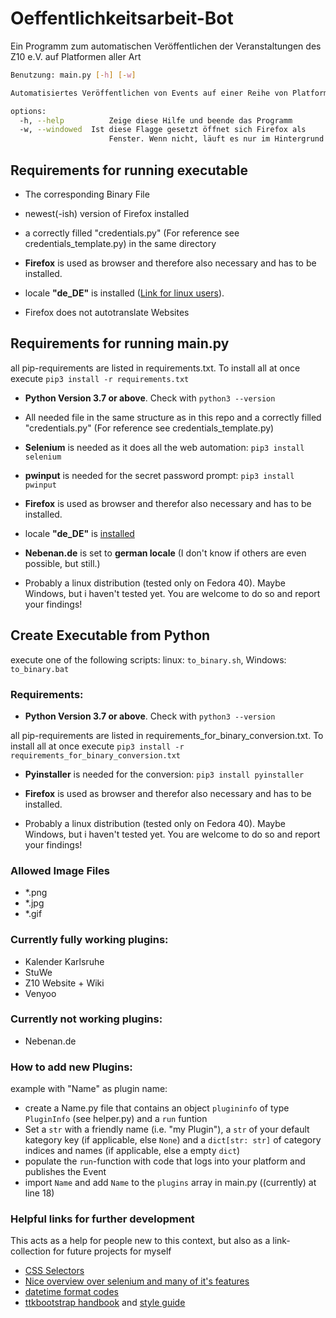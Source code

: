 # Oeffentlichkeitsarbeit-Bot
Ein Programm zum automatischen Veröffentlichen der Veranstaltungen des Z10 e.V. auf Platformen aller Art

``` sh
Benutzung: main.py [-h] [-w]

Automatisiertes Veröffentlichen von Events auf einer Reihe von Platformen

options:
  -h, --help          Zeige diese Hilfe und beende das Programm
  -w, --windowed  Ist diese Flagge gesetzt öffnet sich Firefox als
                      Fenster. Wenn nicht, läuft es nur im Hintergrund
```


## Requirements for running executable

- The corresponding Binary File

- newest(-ish) version of Firefox installed

- a correctly filled "credentials.py" (For reference see credentials_template.py) in the same directory

- **Firefox** is used as browser and therefore also necessary and has to be installed.

- locale **"de_DE"** is installed ([Link for linux users](https://ubuntuforums.org/showthread.php?t=196414)).

- Firefox does not autotranslate Websites

## Requirements for running main.py

all pip-requirements are listed in requirements.txt. To install all at once execute `pip3 install -r requirements.txt`

- **Python Version 3.7 or above**. Check with `python3 --version`

- All needed file in the same structure as in this repo and a correctly filled "credentials.py" (For reference see credentials_template.py)

- **Selenium** is needed as it does all the web automation: `pip3 install selenium`

- **pwinput** is needed for the secret password prompt: `pip3 install pwinput`

- **Firefox** is used as browser and therefor also necessary and has to be installed.

- locale **"de_DE"** is [installed](https://ubuntuforums.org/showthread.php?t=196414)

- **Nebenan.de** is set to **german locale** (I don't know if others are even possible, but still.)

- Probably a linux distribution (tested only on Fedora 40). Maybe Windows, but i haven't tested yet. You are welcome to do so and report your findings!

## Create Executable from Python

execute one of the following scripts: linux: `to_binary.sh`, Windows: `to_binary.bat`

### Requirements:

- **Python Version 3.7 or above**. Check with `python3 --version`

all pip-requirements are listed in requirements_for_binary_conversion.txt. To install all at once execute `pip3 install -r requirements_for_binary_conversion.txt`

- **Pyinstaller** is needed for the conversion: `pip3 install pyinstaller`

- **Firefox** is used as browser and therefor also necessary and has to be installed.

- Probably a linux distribution (tested only on Fedora 40). Maybe Windows, but i haven't tested yet. You are welcome to do so and report your findings!

### Allowed Image Files
- *.png
- *.jpg
- *.gif

### Currently fully working plugins:
- Kalender Karlsruhe
- StuWe
- Z10 Website + Wiki
- Venyoo

### Currently not working plugins:
- Nebenan.de

### How to add new Plugins:
example with "Name" as plugin name:
- create a Name.py file that contains an object `plugininfo` of type `PluginInfo` (see helper.py) and a `run` funtion
- Set a `str` with a friendly name (i.e. "my Plugin"), a `str` of your default kategory key (if applicable, else `None`) and a `dict[str: str]` of category indices and names (if applicable, else a empty `dict`)
- populate the `run`-function with code that logs into your platform and publishes the Event
- import `Name` and add `Name` to the `plugins` array in main.py ((currently) at line 18)

### Helpful links for further development
This acts as a help for people new to this context, but also as a link-collection for future projects for myself
- [CSS Selectors](https://www.w3schools.com/cssref/css_selectors.php)
- [Nice overview over selenium and many of it's features](https://pythonexamples.org/python-selenium-introduction/)
- [datetime format codes](https://www.geeksforgeeks.org/python-datetime-strptime-function/)
- [ttkbootstrap handbook](https://ttkbootstrap.readthedocs.io/en/version-0.5/handbook.html) and [style guide](https://ttkbootstrap.readthedocs.io/en/latest/styleguide/)
